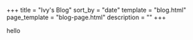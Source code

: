 +++
title = "Ivy's Blog"
sort_by = "date"
template = "blog.html"
page_template = "blog-page.html"
description = ""
+++

hello
